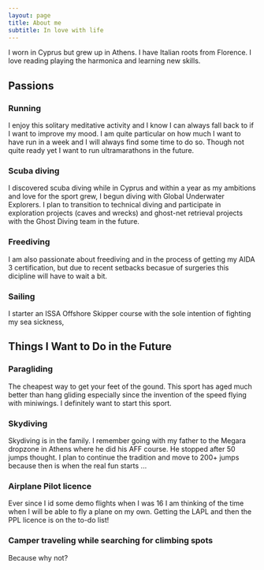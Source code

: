 ```yaml
---
layout: page
title: About me
subtitle: In love with life
---
```

I worn in Cyprus but grew up in Athens. I have Italian roots from Florence.
I love reading playing the harmonica and learning new skills.

## Passions

### Running
I enjoy this solitary meditative activity and I know I can always fall back to if I want to improve my mood. I am quite particular on how much I want to have run in a week and I will always find some time to do so. 
Though not quite ready yet I want to run ultramarathons in the future.

### Scuba diving
I discovered scuba diving while in Cyprus and within a year as my ambitions and love for the sport grew, I begun diving with Global Underwater Explorers. I plan to transition to technical diving and participate in exploration projects (caves and wrecks) and ghost-net retrieval projects with the Ghost Diving team in the future.

### Freediving
I am also passionate about freediving and in the process of getting my AIDA 3 certification, but due to recent setbacks becasue of surgeries this dicipline will have to wait a bit.

### Sailing
I starter an ISSA Offshore Skipper course with the sole intention of fighting my sea sickness,

## Things I Want to Do in the Future

### Paragliding
The cheapest way to get your feet of the gound. This sport has aged much better than hang gliding especially since the invention of the speed flying with miniwings. I definitely want to start this sport. 

### Skydiving 
Skydiving is in the family. I remember going with my father to the Megara dropzone in Athens where he did his AFF course. He stopped after 50 jumps thought. I plan to continue the tradition and move to 200+ jumps because then is when the real fun starts ...

### Airplane Pilot licence
Ever since I id some demo flights when I was 16 I am thinking of the time when I will be able to fly a plane on my own. Getting the  LAPL and then the PPL licence is on the to-do list!

### Camper traveling while searching for climbing spots
Because why not?
